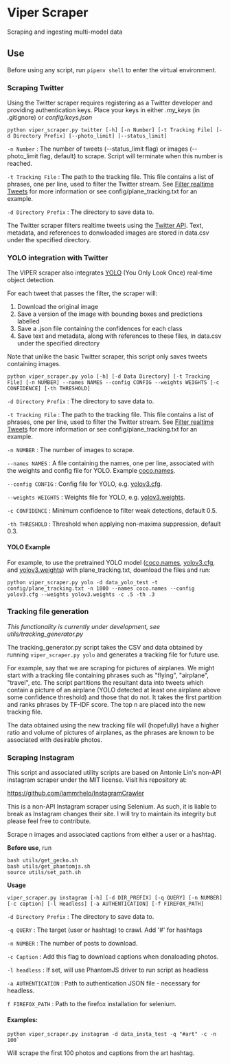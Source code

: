 # Viper Scraper

Scraping and ingesting multi-model data

## Use

Before using any script, run `pipenv shell` to enter the virtual environment.

### Scraping Twitter

Using the Twitter scraper requires registering as a Twitter developer and providing authentication keys. Place your keys in either *.my_keys* (in .gitignore) or *config/keys.json*

```
python viper_scraper.py twitter [-h] [-n Number] [-t Tracking File] [-d Directory Prefix] [--photo_limit] [--status_limit]
```

`-n Number` : The number of tweets (--status_limit flag) or images (--photo_limit flag, default) to scrape. Script will terminate when this number is reached.

`-t Tracking File` : The path to the tracking file. This file contains a list of phrases, one per line, used to filter the Twitter stream. See [Filter realtime Tweets](https://developer.twitter.com/en/docs/tweets/filter-realtime/guides/basic-stream-parameters.html) for more information or see config/plane_tracking.txt for an example.

`-d Directory Prefix` : The directory to save data to.

The Twitter scraper filters realtime tweets using the [Twitter API](https://developer.twitter.com/en/docs.html). Text, metadata, and references to donwloaded images are stored in data.csv under the specified directory.

### YOLO integration with Twitter

The VIPER scraper also integrates [YOLO](https://pjreddie.com/darknet/yolo/) (You Only Look Once) real-time object detection.

For each tweet that passes the filter, the scraper will:

1. Download the original image
2. Save a version of the image with bounding boxes and predictions labelled
3. Save a .json file containing the confidences for each class
4. Save text and metadata, along with references to these files, in data.csv under the specified directory

Note that unlike the basic Twitter scraper, this script only saves tweets containing images.

```
python viper_scraper.py yolo [-h] [-d Data Directory] [-t Tracking File] [-n NUMBER] --names NAMES --config CONFIG --weights WEIGHTS [-c CONFIDENCE] [-th THRESHOLD]
```

`-d Directory Prefix` : The directory to save data to.

`-t Tracking File` : The path to the tracking file. This file contains a list of phrases, one per line, used to filter the Twitter stream. See [Filter realtime Tweets](https://developer.twitter.com/en/docs/tweets/filter-realtime/guides/basic-stream-parameters.html) for more information or see config/plane_tracking.txt for an example.

`-n NUMBER` : The number of images to scrape.

`--names NAMES` : A file containing the names, one per line, associated with the weights and config file for YOLO. Example [coco.names](https://github.com/pjreddie/darknet/blob/master/data/coco.names).

`--config CONFIG` : Config file for YOLO, e.g. [yolov3.cfg](https://github.com/pjreddie/darknet/blob/master/cfg/yolov3.cfg).

`--weights WEIGHTS` : Weights file for YOLO, e.g. [yolov3.weights](https://pjreddie.com/media/files/yolov3.weights).

`-c CONFIDENCE` : Minimum confidence to filter weak detections, default 0.5.

`-th THRESHOLD` : Threshold when applying non-maxima suppression, default 0.3.

#### YOLO Example

For example, to use the pretrained YOLO model ([coco.names](https://github.com/pjreddie/darknet/blob/master/data/coco.names), [yolov3.cfg](https://github.com/pjreddie/darknet/blob/master/cfg/yolov3.cfg), and [yolov3.weights](https://pjreddie.com/media/files/yolov3.weights)) with plane_tracking.txt, download the files and run:

```
python viper_scraper.py yolo -d data_yolo_test -t config/plane_tracking.txt -n 1000 --names coco.names --config yolov3.cfg --weights yolov3.weights -c .5 -th .3
```

### Tracking file generation

*This functionality is currently under development, see utils/tracking_generator.py*

The tracking_generator.py script takes the CSV and data obtained by running `viper_scraper.py yolo` and generates a tracking file for future use. 

For example, say that we are scraping for pictures of airplanes. We might start with a tracking file containing phrases such as "flying", "airplane", "travel", etc. The script partitions the resultant data into tweets which contain a picture of an airplane (YOLO detected at least one airplane above some confidence threshold) and those that do not. It takes the first partition and ranks phrases by TF-IDF score. The top n are placed into the new tracking file.

The data obtained using the new tracking file will (hopefully) have a higher ratio and volume of pictures of airplanes, as the phrases are known to be associated with desirable photos.


### Scraping Instagram

This script and associated utility scripts are based on Antonie Lin's non-API instagram scraper under the MIT license. Visit his repository at:

https://github.com/iammrhelo/InstagramCrawler

This is a non-API Instagram scraper using Selenium. As such, it is liable to break as Instagram changes their site. I will try to maintain its integrity but please feel free to contribute.

Scrape n images and associated captions from either a user or a hashtag.

**Before use**, run 

```
bash utils/get_gecko.sh
bash utils/get_phantomjs.sh
source utils/set_path.sh
```

**Usage**

```
viper_scraper.py instagram [-h] [-d DIR_PREFIX] [-q QUERY] [-n NUMBER] [-c caption] [-l Headless] [-a AUTHENTICATION] [-f FIREFOX_PATH]
```

`-d Directory Prefix` : The directory to save data to.

`-q QUERY` : The target (user or hashtag) to crawl. Add '#' for hashtags

`-n NUMBER` : The number of posts to download.

`-c Caption` : Add this flag to download captions when donaloading photos.

`-l headless` : If set, will use PhantomJS driver to run script as headless

`-a AUTHENTICATION` : Path to authentication JSON file - necessary for headless.

`f FIREFOX_PATH` : Path to the firefox installation for selenium.

#### Examples:

```
python viper_scraper.py instagram -d data_insta_test -q "#art" -c -n 100`
```

Will scrape the first 100 photos and captions from the art hashtag.
